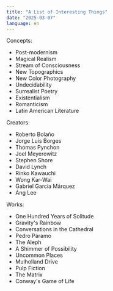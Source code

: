 ```yaml
---
title: "A List of Interesting Things"
date: "2025-03-07"
language: en
---
```


Concepts:
- Post-modernism
- Magical Realism
- Stream of Consciousness
- New Topographics
- New Color Photography
- Undecidability
- Surrealist Poetry
- Existentialism
- Romanticism
- Latin American Literature

Creators:
- Roberto Bolaño
- Jorge Luis Borges
- Thomas Pynchon
- Joel Meyerowitz
- Stephen Shore
- David Lynch
- Rinko Kawauchi
- Wong Kar-Wai
- Gabriel García Márquez
- Ang Lee

Works:
- One Hundred Years of Solitude
- Gravity's Rainbow
- Conversations in the Cathedral
- Pedro Páramo
- The Aleph
- A Shimmer of Possibility
- Uncommon Places
- Mulholland Drive
- Pulp Fiction
- The Matrix
- Conway's Game of Life